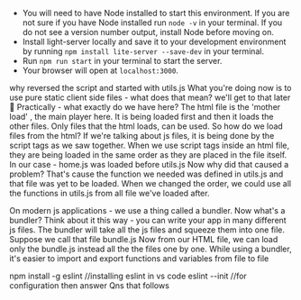 - You will need to have Node installed to start this environment. If you are not sure if you have Node installed run `node -v` in your terminal. If you do not see a version number output, install Node before moving on.
- Install light-server locally and save it to your development environment by running `npm install lite-server --save-dev` in your terminal.
- Run `npm run start` in your terminal to start the server.
- Your browser will open at `localhost:3000`.

why reversed the script and started with utils.js
What you're doing now is to use pure static client side files - what does that mean? we'll get to that later :slightly_smiling_face:
Practically - what exactly do we have here?
The html file is the 'mother load' , the main player here. It is being loaded first and then it loads the other files.
Only files that the html loads, can be used.
So how do we load files from the html?
If we're talking about js files, it is being done by the script tags as we saw together.
When we use script tags inside an html file, they are being loaded in the same order as they are placed in the file itself. In our case - home.js was loaded before utils.js
Now why did that caused a problem?
That's cause the function we needed was defined in utils.js and that file was yet to be loaded.
When we changed the order, we could use all the functions in utils.js from all file we've loaded after.





On modern js applications - we use a thing called a bundler.
Now what's a bundler?
Think about it this way - you can write your app in many different js files. The bundler will take all the js files and squeeze them into one file. Suppose we call that file bundle.js
Now from our HTML file, we can load only the bundle.js instead all the the files one by one.
While using a bundler, it's easier to import and export functions and variables from file to file



npm install -g eslint   //installing eslint in vs code
eslint --init   //for configuration
then answer Qns that follows